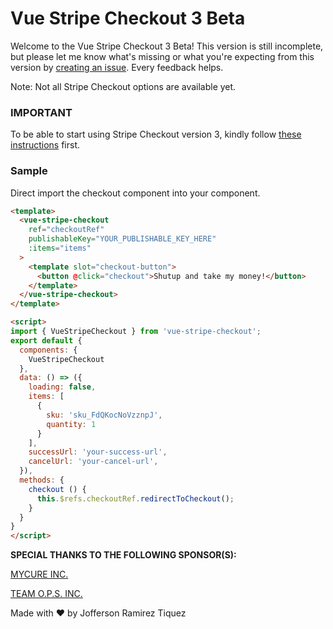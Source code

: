 
# Vue Stripe Checkout 3 Beta

Welcome to the Vue Stripe Checkout 3 Beta! This version is still incomplete, but please let me know what's missing or what you're expecting from this version by [creating an issue](https://github.com/jofftiquez/vue-stripe-checkout/issues/new). Every feedback helps.

Note: Not all Stripe Checkout options are available yet.

### IMPORTANT

To be able to start using Stripe Checkout version 3, kindly follow [these instructions](https://stripe.com/docs/payments/checkout/client) first.

### Sample

Direct import the checkout component into your component.

```html
<template>
  <vue-stripe-checkout
    ref="checkoutRef"
    publishableKey="YOUR_PUBLISHABLE_KEY_HERE"
    :items="items"
  >
    <template slot="checkout-button">
      <button @click="checkout">Shutup and take my money!</button>
    </template>
  </vue-stripe-checkout>
</template>

<script>
import { VueStripeCheckout } from 'vue-stripe-checkout';
export default {
  components: {
    VueStripeCheckout
  },
  data: () => ({
    loading: false,
    items: [
      {
        sku: 'sku_FdQKocNoVzznpJ', 
        quantity: 1
      }
    ],
    successUrl: 'your-success-url',
    cancelUrl: 'your-cancel-url',
  }),
  methods: {
    checkout () {
      this.$refs.checkoutRef.redirectToCheckout();
    }
  }
}
</script>
```

**SPECIAL THANKS TO THE FOLLOWING SPONSOR(S):**

[MYCURE INC.](https://www.mycure.md)

[TEAM O.P.S. INC.](http://myteamops.com/)

Made with :heart: by Jofferson Ramirez Tiquez

